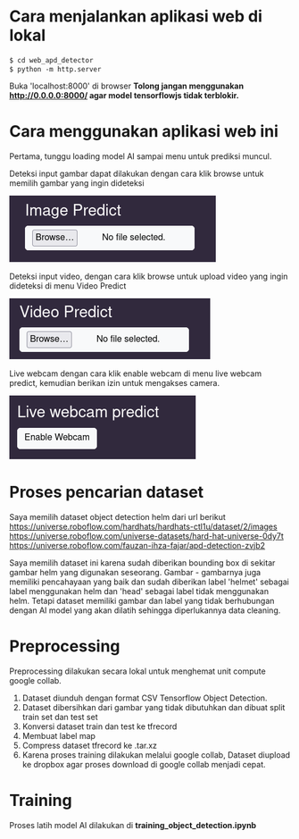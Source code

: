 # Cara menjalankan aplikasi web di lokal
```
$ cd web_apd_detector
$ python -m http.server
```
Buka 'localhost:8000' di browser
**Tolong jangan menggunakan http://0.0.0.0:8000/ agar model tensorflowjs tidak terblokir.**


# Cara menggunakan aplikasi web ini
Pertama, tunggu loading model AI sampai menu untuk prediksi muncul. 

Deteksi input gambar dapat dilakukan dengan cara klik browse untuk memilih gambar yang ingin dideteksi


![alt text](public/image.png)

Deteksi input video, dengan cara klik browse untuk upload video yang ingin dideteksi di menu Video Predict

![alt text](public/image-1.png)

Live webcam dengan cara klik enable webcam di menu live webcam predict, kemudian berikan izin untuk mengakses camera. 

![alt text](public/image-2.png)

# Proses pencarian dataset
Saya memilih dataset object detection helm dari url berikut
https://universe.roboflow.com/hardhats/hardhats-ctl1u/dataset/2/images
https://universe.roboflow.com/universe-datasets/hard-hat-universe-0dy7t
https://universe.roboflow.com/fauzan-ihza-fajar/apd-detection-zvjb2

Saya memilih dataset ini karena sudah diberikan bounding box di sekitar gambar helm yang digunakan seseorang. Gambar - gambarnya juga memiliki pencahayaan yang baik dan sudah diberikan label 'helmet' sebagai label menggunakan helm dan 'head' sebagai label tidak menggunakan helm. Tetapi dataset memiliki gambar dan label yang tidak berhubungan dengan AI model yang akan dilatih sehingga diperlukannya data cleaning.

# Preprocessing
Preprocessing dilakukan secara lokal untuk menghemat unit compute google collab.

1. Dataset diunduh dengan format CSV Tensorflow Object Detection.
2. Dataset dibersihkan dari gambar yang tidak dibutuhkan dan dibuat split train set dan test set
3. Konversi dataset train dan test ke tfrecord
4. Membuat label map
5. Compress dataset tfrecord ke .tar.xz
6. Karena proses training dilakukan melalui google collab, Dataset diupload ke dropbox agar proses download di google collab menjadi cepat.

# Training
Proses latih model AI dilakukan di **training_object_detection.ipynb**
